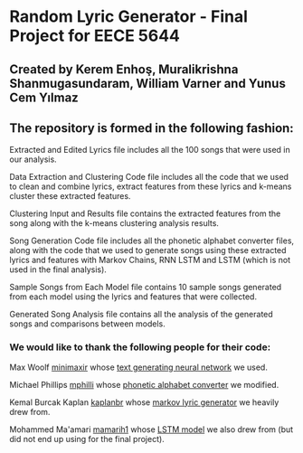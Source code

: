 # Random Lyric Generator - Final Project for EECE 5644
## Created by Kerem Enhoş, Muralikrishna Shanmugasundaram, William Varner and Yunus Cem Yılmaz

## The repository is formed in the following fashion:

Extracted and Edited Lyrics file includes all the 100 songs that were used in our analysis.

Data Extraction and Clustering Code file includes all the code that we used to clean and combine lyrics, extract features from these lyrics and k-means cluster these extracted features.

Clustering Input and Results file contains the extracted features from the song along with the k-means clustering analysis results.

Song Generation Code file includes all the phonetic alphabet converter files, along with the code that we used to generate songs using these extracted lyrics and features with Markov Chains, RNN LSTM and LSTM (which is not used in the final analysis).

Sample Songs from Each Model file contains 10 sample songs generated from each model using the lyrics and features that were collected.

Generated Song Analysis file contains all the analysis of the generated songs and comparisons between models.

### We would like to thank the following people for their code:

Max Woolf [minimaxir](https://github.com/minimaxir) whose [text generating neural network](https://github.com/minimaxir/textgenrnn) we used.

Michael Phillips [mphilli](https://github.com/mphilli) whose [phonetic alphabet converter](https://github.com/mphilli/English-to-IPA) we modified.

Kemal Burcak Kaplan [kaplanbr](https://github.com/kaplanbr) whose [markov lyric generator](https://github.com/kaplanbr/Serdar-Ortac-Lyrics-Generator) we heavily drew from.

Mohammed Ma'amari [mamarih1](https://towardsdatascience.com/@mamarih1) whose [LSTM model](https://towardsdatascience.com/ai-generates-taylor-swifts-song-lyrics-6fd92a03ef7e) we also drew from (but did not end up using for the final project).
